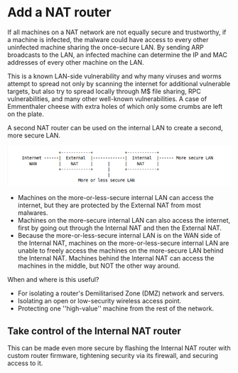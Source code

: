 # Add a NAT router

If all machines on a NAT network are not equally secure and trustworthy, if a machine is infected, the malware could have access to every other uninfected machine sharing the once-secure LAN. By sending ARP broadcasts to the LAN, an infected machine can determine the IP and MAC addresses of every other machine on the LAN.

This is a known LAN-side vulnerability and why many viruses and worms attempt to spread not only by scanning the internet for additional vulnerable targets, but also try to spread locally through M$ file sharing, RPC vulnerabilities, and many other well-known vulnerabilities. A case of Emmenthaler cheese with extra holes of which only some crumbs are left on the plate.

A second NAT router can be used on the internal LAN to create a second, more secure LAN.

![Add NAT](../../_static/images/addnat.png)

* Machines on the more-or-less-secure internal LAN can access the internet, but they are protected by the External NAT from most malwares.
* Machines on the more-secure internal LAN can also access the internet, first by going out through the Internal NAT and then the External NAT. 
* Because the more-or-less-secure internal LAN is on the WAN side of the Internal NAT, machines on the more-or-less-secure internal LAN are unable to freely access the machines on the more-secure LAN behind the Internal NAT. Machines behind the Internal NAT can access the machines in the middle, but NOT the other way around.

When and where is this useful?

  * For isolating a router's Demilitarised Zone (DMZ) network and servers.
  * Isolating an open or low-security wireless access point.
  * Protecting one ''high-value'' machine from the rest of the network.

## Take control of the Internal NAT router

This can be made even more secure by flashing the Internal NAT router with custom router firmware, tightening security via its firewall, and securing access to it.

